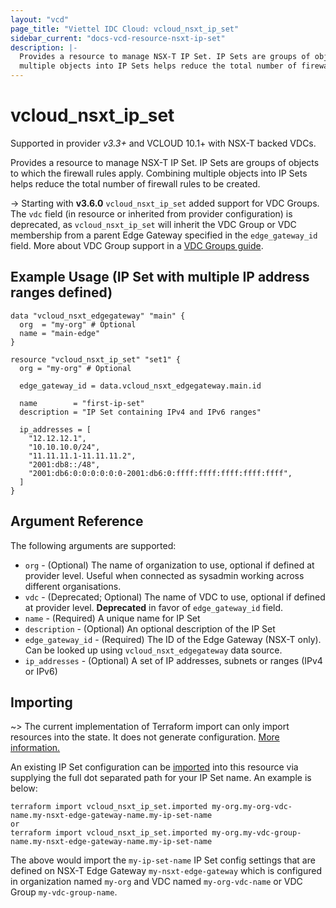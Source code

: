 ```yaml
---
layout: "vcd"
page_title: "Viettel IDC Cloud: vcloud_nsxt_ip_set"
sidebar_current: "docs-vcd-resource-nsxt-ip-set"
description: |-
  Provides a resource to manage NSX-T IP Set. IP Sets are groups of objects to which the firewall rules apply. Combining
  multiple objects into IP Sets helps reduce the total number of firewall rules to be created.
---
```


# vcloud\_nsxt\_ip\_set

Supported in provider *v3.3+* and VCLOUD 10.1+ with NSX-T backed VDCs.

Provides a resource to manage NSX-T IP Set. IP Sets are groups of objects to which the firewall rules apply. Combining 
multiple objects into IP Sets helps reduce the total number of firewall rules to be created.

-> Starting with **v3.6.0** `vcloud_nsxt_ip_set` added support for VDC Groups.
The `vdc` field (in resource or inherited from provider configuration) is deprecated, as `vcloud_nsxt_ip_set` will
inherit the VDC Group or VDC membership from a parent Edge Gateway specified in the `edge_gateway_id` field.
More about VDC Group support in a [VDC Groups guide](/providers/terraform-viettelidc/vcloud/latest/docs/guides/vdc_groups).

## Example Usage (IP Set with multiple IP address ranges defined)

```hcl
data "vcloud_nsxt_edgegateway" "main" {
  org  = "my-org" # Optional
  name = "main-edge"
}

resource "vcloud_nsxt_ip_set" "set1" {
  org = "my-org" # Optional

  edge_gateway_id = data.vcloud_nsxt_edgegateway.main.id

  name        = "first-ip-set"
  description = "IP Set containing IPv4 and IPv6 ranges"

  ip_addresses = [
    "12.12.12.1",
    "10.10.10.0/24",
    "11.11.11.1-11.11.11.2",
    "2001:db8::/48",
    "2001:db6:0:0:0:0:0:0-2001:db6:0:ffff:ffff:ffff:ffff:ffff",
  ]
}
```

## Argument Reference

The following arguments are supported:

* `org` - (Optional) The name of organization to use, optional if defined at provider level. Useful
  when connected as sysadmin working across different organisations.
* `vdc` - (Deprecated; Optional) The name of VDC to use, optional if defined at provider level. **Deprecated**
  in favor of `edge_gateway_id` field.
* `name` - (Required) A unique name for IP Set
* `description` - (Optional) An optional description of the IP Set
* `edge_gateway_id` - (Required) The ID of the Edge Gateway (NSX-T only). Can be looked up using
  `vcloud_nsxt_edgegateway` data source.
* `ip_addresses` - (Optional) A set of IP addresses, subnets or ranges (IPv4 or IPv6)

## Importing

~> The current implementation of Terraform import can only import resources into the state.
It does not generate configuration. [More information.](https://www.terraform.io/docs/import/)

An existing IP Set configuration can be [imported][docs-import] into this resource
via supplying the full dot separated path for your IP Set name. An example is
below:

[docs-import]: https://www.terraform.io/docs/import/

```
terraform import vcloud_nsxt_ip_set.imported my-org.my-org-vdc-name.my-nsxt-edge-gateway-name.my-ip-set-name
or
terraform import vcloud_nsxt_ip_set.imported my-org.my-vdc-group-name.my-nsxt-edge-gateway-name.my-ip-set-name
```

The above would import the `my-ip-set-name` IP Set config settings that are defined
on NSX-T Edge Gateway `my-nsxt-edge-gateway` which is configured in organization named `my-org` and
VDC named `my-org-vdc-name` or VDC Group `my-vdc-group-name`.
